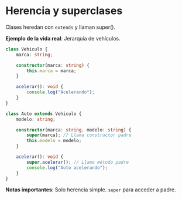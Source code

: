 # Herencia y superclases

Clases heredan con `extends` y llaman super().

**Ejemplo de la vida real**: Jerarquía de vehículos.

```typescript
class Vehiculo {
    marca: string;

    constructor(marca: string) {
        this.marca = marca;
    }

    acelerar(): void {
        console.log("Acelerando");
    }
}

class Auto extends Vehiculo {
    modelo: string;

    constructor(marca: string, modelo: string) {
        super(marca); // Llama constructor padre
        this.modelo = modelo;
    }

    acelerar(): void {
        super.acelerar(); // Llama método padre
        console.log("Auto acelerando");
    }
}
```

**Notas importantes**: Solo herencia simple. `super` para acceder a padre.